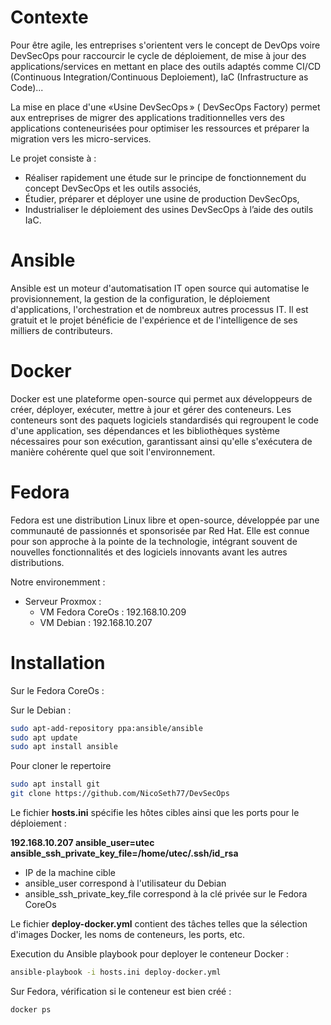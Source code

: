 # Contexte

Pour être agile, les entreprises s'orientent vers le concept de DevOps voire DevSecOps pour raccourcir le cycle de déploiement, de mise à jour des applications/services en mettant en place des outils adaptés comme CI/CD (Continuous Integration/Continuous Deploiement), IaC (Infrastructure as Code)...  

La mise en place d'une «Usine DevSecOps » ( DevSecOps Factory) permet aux entreprises de migrer des applications traditionnelles vers des applications conteneurisées pour optimiser les ressources et préparer la migration vers les micro-services. 

Le projet consiste à :

- Réaliser rapidement une étude sur le principe de fonctionnement du concept DevSecOps et les outils associés, 
- Étudier, préparer et déployer une usine de production DevSecOps, 
- Industrialiser le déploiement des usines DevSecOps à l’aide des outils IaC. 

# Ansible

Ansible est un moteur d'automatisation IT open source qui automatise le provisionnement, la gestion de la configuration, le déploiement d'applications, l'orchestration et de nombreux autres processus IT. Il est gratuit et le projet bénéficie de l'expérience et de l'intelligence de ses milliers de contributeurs. 

# Docker 

Docker est une plateforme open-source qui permet aux développeurs de créer, déployer, exécuter, mettre à jour et gérer des conteneurs. Les conteneurs sont des paquets logiciels standardisés qui regroupent le code d'une application, ses dépendances et les bibliothèques système nécessaires pour son exécution, garantissant ainsi qu'elle s'exécutera de manière cohérente quel que soit l'environnement.

# Fedora 

Fedora est une distribution Linux libre et open-source, développée par une communauté de passionnés et sponsorisée par Red Hat. Elle est connue pour son approche à la pointe de la technologie, intégrant souvent de nouvelles fonctionnalités et des logiciels innovants avant les autres distributions.

Notre environemment :

- Serveur Proxmox :
    - VM Fedora CoreOs : 192.168.10.209
    - VM Debian : 192.168.10.207

# Installation

Sur le Fedora CoreOs :




Sur le Debian :

```bash
sudo apt-add-repository ppa:ansible/ansible
sudo apt update
sudo apt install ansible
```

Pour cloner le repertoire 

```bash
sudo apt install git
git clone https://github.com/NicoSeth77/DevSecOps
```

Le fichier __hosts.ini__ spécifie les hôtes cibles ainsi que les ports pour le déploiement :

__192.168.10.207 ansible_user=utec ansible_ssh_private_key_file=/home/utec/.ssh/id_rsa__

- IP de la machine cible
- ansible_user correspond à l'utilisateur du Debian
- ansible_ssh_private_key_file correspond à la clé privée sur le Fedora CoreOs

Le fichier __deploy-docker.yml__ contient des tâches telles que la sélection d'images Docker, les noms de conteneurs, les ports, etc.

Execution du Ansible playbook pour deployer le conteneur Docker :

```bash
ansible-playbook -i hosts.ini deploy-docker.yml
```

Sur Fedora, vérification si le conteneur est bien créé :

```bash
docker ps
```
